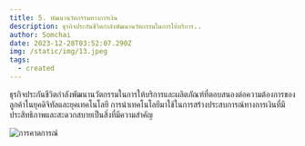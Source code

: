 ```yaml
---
title: 5. พัฒนานวัตกรรมทางการเงิน
description: ธุรกิจประกันชีวิตกำลังพัฒนานวัตกรรมในการให้บริการ..
author: Somchai
date: 2023-12-28T03:52:07.290Z
img: /static/img/13.jpeg
tags:
  - created
---
```


ธุรกิจประกันชีวิตกำลังพัฒนานวัตกรรมในการให้บริการและผลิตภัณฑ์ที่ตอบสนองต่อความต้องการของลูกค้าในยุคดิจิทัลและยุคเทคโนโลยี การนำเทคโนโลยีมาใช้ในการสร้างประสบการณ์ทางการเงินที่มีประสิทธิภาพและสะดวกสบายเป็นสิ่งที่มีความสำคัญ

![การคาดการณ์](/static/img/13.jpeg "การคาดการณ์")